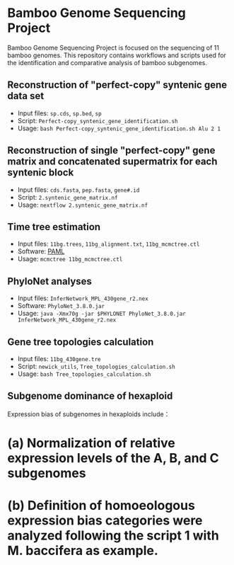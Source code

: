 # Bamboo Genome Sequencing Project

Bamboo Genome Sequencing Project is focused on the sequencing of 11 bamboo genomes. 
This repository contains workflows and scripts used for the identification and comparative analysis of bamboo subgenomes.

## Reconstruction of "perfect-copy" syntenic gene data set

   - Input files: `sp.cds`, `sp.bed`, `sp`
   - Script: `Perfect-copy_syntenic_gene_identification.sh`
   - Usage: `bash Perfect-copy_syntenic_gene_identification.sh Alu 2 1`

## Reconstruction of single "perfect-copy" gene matrix and concatenated supermatrix for each syntenic block

   - Input files: `cds.fasta`, `pep.fasta`, `gene#.id`
   - Script: `2.syntenic_gene_matrix.nf`
   - Usage: `nextflow 2.syntenic_gene_matrix.nf`

## Time tree estimation

   - Input files: `11bg.trees`, `11bg_alignment.txt`, `11bg_mcmctree.ctl`
   - Software: [PAML](http://abacus.gene.ucl.ac.uk/software/paml.html)
   - Usage: `mcmctree 11bg_mcmctree.ctl`

## PhyloNet analyses

   - Input files: `InferNetwork_MPL_430gene_r2.nex`
   - Software: `PhyloNet_3.8.0.jar`
   - Usage: `java -Xmx70g -jar $PHYLONET PhyloNet_3.8.0.jar InferNetwork_MPL_430gene_r2.nex`

## Gene tree topologies calculation

   - Input files: `11bg_430gene.tre`
   - Script: `newick_utils`, `Tree_topologies_calculation.sh`
   - Usage: `bash Tree_topologies_calculation.sh`

## Subgenome dominance of hexaploid
Expression bias of subgenomes in hexaploids include：
# (a) Normalization of relative expression levels of the A, B, and C subgenomes 
# (b) Definition of homoeologous expression bias categories were analyzed following the script 1 with M. baccifera as example.

